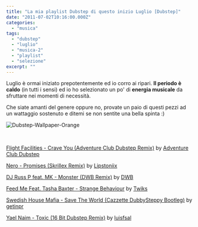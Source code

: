 ```yaml
---
title: "La mia playlist Dubstep di questo inizio Luglio [Dubstep]"
date: "2011-07-02T10:16:00.000Z"
categories: 
  - "musica"
tags: 
  - "dubstep"
  - "luglio"
  - "musica-2"
  - "playlist"
  - "selezione"
excerpt: ""
---
```


Luglio è ormai iniziato prepotentemente ed io corro ai ripari. **Il periodo è caldo** (in tutti i sensi) ed io ho selezionato un po' di **energia musicale** da sfruttare nei momenti di necessità.

Che siate amanti del genere oppure no, provate un paio di questi pezzi ad un wattaggio sostenuto e ditemi se non sentite una bella spinta :)

![](https://enricodeleo.s3.eu-south-1.amazonaws.com/uploads/2011/07/Dubstep-Wallpaper-Orange-565x353.png" "Dubstep-Wallpaper-Orange")

 

  [Flight Facilities - Crave You (Adventure Club Dubstep Remix)](http://soundcloud.com/adventureclubdubstep/flight-facilities-crave-you) by [Adventure Club Dubstep](http://soundcloud.com/adventureclubdubstep)

  [Nero - Promises (Skrillex Remix)](http://soundcloud.com/lipstoniix/nero-promises-skrillex-remix-4) by [Lipstoniix](http://soundcloud.com/lipstoniix)

  [DJ Russ P feat. MK - Monster (DWB Remix)](http://soundcloud.com/dwb/dj-russ-p-feat-mk-monster-dwb) by [DWB](http://soundcloud.com/dwb)

  [Feed Me Feat. Tasha Baxter - Strange Behaviour](http://soundcloud.com/twiks/feed-me-feat-tasha-baxter) by [Twiks](http://soundcloud.com/twiks)

  [Swedish House Mafia - Save The World (Cazzette DubbySteppy Bootleg)](http://soundcloud.com/get-in/swedish-house-mafia-save-the) by [getinpr](http://soundcloud.com/get-in)

  [Yael Naim - Toxic (16 Bit Dubstep Remix)](http://soundcloud.com/luisfsal/toxic-16-bit-dubstep-remix) by [luisfsal](http://soundcloud.com/luisfsal)
